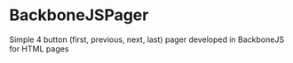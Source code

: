 # BackboneJSPager
Simple 4 button (first, previous, next, last) pager developed in BackboneJS for HTML pages
